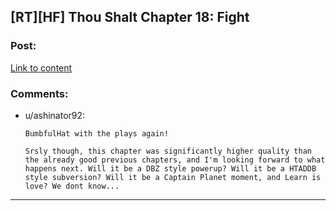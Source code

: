 ## [RT][HF] Thou Shalt Chapter 18: Fight

### Post:

[Link to content](https://thoushaltserial.wordpress.com/2019/07/23/chapter-18/)

### Comments:

- u/ashinator92:
  ```
  BumbfulHat with the plays again! 

  Srsly though, this chapter was significantly higher quality than the already good previous chapters, and I'm looking forward to what happens next. Will it be a DBZ style powerup? Will it be a HTADDB style subversion? Will it be a Captain Planet moment, and Learn is love? We dont know...
  ```

---

